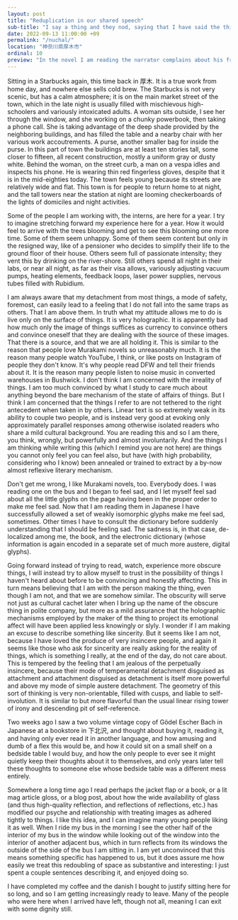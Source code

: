 ```yaml
---
layout: post
title: "Reduplication in our shared speech"
sub-title: "I say a thing and they nod, saying that I have said the thing"
date: 2022-09-13 11:00:00 +09
permalink: "/nuchal/"
location: "神奈川県厚木市"
ordinal: 10
preview: "In the novel I am reading the narrator complains about his friends reading 川端 and 三島, preferring Updike and Fitzgerald, in perfect obverse to the coastal teen of today."
---
```

Sitting in a Starbucks again, this time back in 厚木. It is a true work from home day, and nowhere else sells cold brew. The Starbucks is not very scenic, but has a calm atmosphere; it is on the main market street of the town, which in the late night is usually filled with mischievous high-schoolers and variously intoxicated adults. A woman sits outside, I see her through the window, and she working on a chunky powerbook, then taking a phone call. She is taking advantage of the deep shade provided by the neighboring buildings, and has filled the table and a nearby chair with her various work accoutrements. A purse, another smaller bag for inside the purse. In this part of town the buildings are at least ten stories tall, some closer to fifteen, all recent construction, mostly a uniform gray or dusty white. Behind the woman, on the street curb, a man on a vespa idles and inspects his phone. He is wearing thin red fingerless gloves, despite that it is in the mid-eighties today. The town feels young because its streets are relatively wide and flat. This town is for people to return home to at night, and the tall towers near the station at night are looming checkerboards of the lights of domiciles and night activities.

Some of the people I am working with, the interns, are here for a year. I try to imagine stretching forward my experience here for a year. How it would feel to arrive with the trees blooming and get to see this blooming one more time. Some of them seem unhappy. Some of them seem content but only in the resigned way, like of a pensioner who decides to simplify their life to the ground floor of their house. Others seem full of passionate intensity; they vent this by drinking on the river-shore. Still others spend all night in their labs, or near all night, as far as their visa allows, variously adjusting vacuum pumps, heating elements, feedback loops, laser power supplies, nervous tubes filled with Rubidium.

I am always aware that my detachment from most things, a mode of safety, foremost, can easily lead to a feeling that I do not fall into the same traps as others. That I am above them. In truth what my attitude allows me to do is live only on the surface of things. It is very holographic. It is apparently bad how much only the image of things suffices as currency to convince others and convince oneself that they are dealing with the source of these images. That there is a source, and that we are all holding it. This is similar to the reason that people love Murakami novels so unreasonably much. It is the reason many people watch YouTube, I think, or like posts on Instagram of people they don't know. It's why people read DFW and tell their friends about it. It is the reason many people listen to noise music in converted warehouses in Bushwick. I don't think I am concerned with the irreality of things. I am too much convinced by what I study to care much about anything beyond the bare mechanism of the state of affairs of things. But I think I am concerned that the things I refer to are not tethered to the right antecedent when taken in by others. Linear text is so extremely weak in its ability to couple two people, and is instead very good at evoking only approximately parallel responses among otherwise isolated readers who share a mild cultural background. You are reading this and so I am there, you think, wrongly, but powerfully and almost involuntarily. And the things I am thinking while writing this (which I remind you are not here) are things you cannot only feel you can feel also, but have (with high probability, considering who I know) been annealed or trained to extract by a by-now almost reflexive literary mechanism.

Don't get me wrong, I like Murakami novels, too. Everybody does. I was reading one on the bus and I began to feel sad, and I let myself feel sad about all the little glyphs on the page having been in the proper order to make me feel sad. Now that I am reading them in Japanese I have successfully allowed a set of weakly isomorphic glyphs make me feel sad, sometimes. Other times I have to consult the dictionary before suddenly understanding that I should be feeling sad. The sadness is, in that case, de-localized among me, the book, and the electronic dictionary (whose information is again encoded in a separate set of much more austere, digital glyphs).

Going forward instead of trying to read, watch, experience more obscure things, I will instead try to allow myself to trust in the possibility of things I haven't heard about before to be convincing and honestly affecting. This in turn means believing that I am with the person making the thing, even though I am not, and that we are somehow similar. The obscurity will serve not just as cultural cachet later when I bring up the name of the obscure thing in polite company, but more as a mild assurance that the holographic mechanisms employed by the maker of the thing to project its emotional affect will have been applied less knowingly or slyly. I wonder if I am making an excuse to describe something like sincerity. But it seems like I am not, because I have loved the produce of very insincere people, and again it seems like those who ask for sincerity are really asking for the reality of things, which is something I really, at the end of the day, do not care about. This is tempered by the feeling that I am jealous of the perpetually insincere, because their mode of temperamental detachment disguised as attachment and attachment disguised as detachment is itself more powerful and above my mode of simple austere detachment. The geometry of this sort of thinking is very non-orientable, filled with cusps, and liable to self-involution. It is similar to but more flavorful than the usual linear rising tower of irony and descending pit of self-reference.

Two weeks ago I saw a two volume vintage copy of Gödel Escher Bach in Japanese at a bookstore in 下北沢, and thought about buying it, reading it, and having only ever read it in another language, and how amusing and dumb of a flex this would be, and how it could sit on a small shelf on a bedside table I would buy, and how the only people to ever see it might quietly keep their thoughts about it to themselves, and only years later tell these thoughts to someone else whose bedside table was a different mess entirely.

Somewhere a long time ago I read perhaps the jacket flap or a book, or a lit mag article gloss, or a blog post, about how the wide availability of glass (and thus high-quality reflection, and reflections of reflections, etc.) has modified our psyche and relationship with treating images as adhered tightly to things. I like this idea, and I can imagine many young people liking it as well. When I ride my bus in the morning I see the other half of the interior of my bus in the window while looking out of the window into the interior of another adjacent bus, which in turn reflects from its windows the outside of the side of the bus I am sitting in. I am yet unconvinced that this means something specific has happened to us, but it does assure me how easily we treat this redoubling of space as substantive and interesting: I just spent a couple sentences describing it, and enjoyed doing so.

I have completed my coffee and the danish I bought to justify sitting here for so long, and so I am getting increasingly ready to leave. Many of the people who were here when I arrived have left, though not all, meaning I can exit with some dignity still.